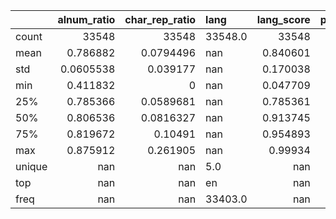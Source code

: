 |        |   alnum_ratio |   char_rep_ratio | lang    |   lang_score |   perplexity |   text_len |   word_rep_ratio |
|:-------|--------------:|-----------------:|:--------|-------------:|-------------:|-----------:|-----------------:|
| count  | 33548         |    33548         | 33548.0 | 33548        |    33548     |  33548     |   33548          |
| mean   |     0.786882  |        0.0794496 | nan     |     0.840601 |      782.572 |    547.914 |       0.00749111 |
| std    |     0.0605538 |        0.039177  | nan     |     0.170038 |      894.073 |    271.676 |       0.0469243  |
| min    |     0.411832  |        0         | nan     |     0.047709 |       21.2   |     41     |       0          |
| 25%    |     0.785366  |        0.0589681 | nan     |     0.785361 |      254.9   |    354     |       0          |
| 50%    |     0.806536  |        0.0816327 | nan     |     0.913745 |      429.8   |    482     |       0          |
| 75%    |     0.819672  |        0.10491   | nan     |     0.954893 |      967.2   |    710     |       0          |
| max    |     0.875912  |        0.261905  | nan     |     0.99934  |    17456.2   |   2263     |       0.857143   |
| unique |   nan         |      nan         | 5.0     |   nan        |      nan     |    nan     |     nan          |
| top    |   nan         |      nan         | en      |   nan        |      nan     |    nan     |     nan          |
| freq   |   nan         |      nan         | 33403.0 |   nan        |      nan     |    nan     |     nan          |